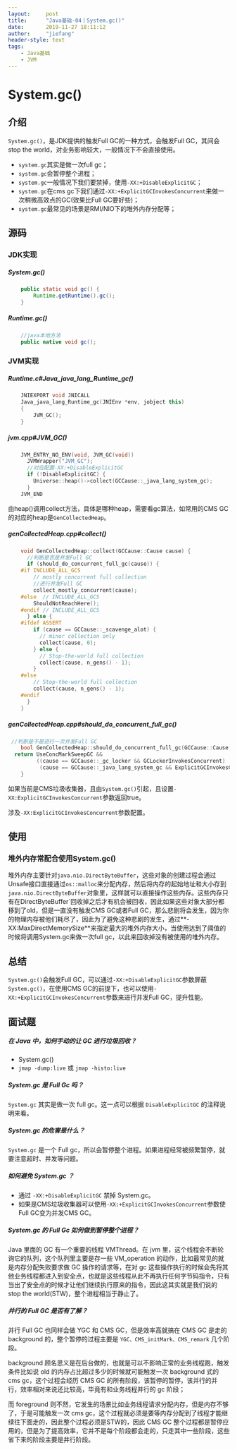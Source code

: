 ```yaml
---
layout:     post
title:      "Java基础-04丨System.gc()"
date:       2019-11-27 18:11:12
author:     "jiefang"
header-style: text
tags:
    - Java基础
    - JVM
---
```

# System.gc()
## 介绍
`System.gc()`，是JDK提供的触发Full GC的一种方式，会触发Full GC，其间会stop the world，对业务影响较大，一般情况下不会直接使用。

- `system.gc`其实是做一次full gc；
- `system.gc`会暂停整个进程；
- `system.gc`一般情况下我们要禁掉，使用`-XX:+DisableExplicitGC`；
- `system.gc`在cms gc下我们通过`-XX:+ExplicitGCInvokesConcurrent`来做一次稍微高效点的GC(效果比Full GC要好些)；
- `system.gc`最常见的场景是RMI/NIO下的堆外内存分配等；
## 源码

### JDK实现
##### System.gc()
```java
    public static void gc() {
        Runtime.getRuntime().gc();
    }
```
##### Runtime.gc()
```java
    //java本地方法
    public native void gc();
```

### JVM实现

##### Runtime.c#Java_java_lang_Runtime_gc()
```c++
    JNIEXPORT void JNICALL
    Java_java_lang_Runtime_gc(JNIEnv *env, jobject this)
    {
        JVM_GC();
    }
```
##### jvm.cpp#JVM_GC()
```c++
    JVM_ENTRY_NO_ENV(void, JVM_GC(void))
      JVMWrapper("JVM_GC");
      //对应配置-XX:+DisableExplicitGC
      if (!DisableExplicitGC) {
        Universe::heap()->collect(GCCause::_java_lang_system_gc);
      }
    JVM_END
```
由heap()调用collect方法，具体是哪种heap，需要看gc算法，如常用的CMS GC的对应的heap是`GenCollectedHeap`。

##### genCollectedHeap.cpp#collect()
```c++
    void GenCollectedHeap::collect(GCCause::Cause cause) {
      //判断是否是并发Full GC
      if (should_do_concurrent_full_gc(cause)) {
    #if INCLUDE_ALL_GCS
        // mostly concurrent full collection
        //进行并发Full GC
        collect_mostly_concurrent(cause);
    #else  // INCLUDE_ALL_GCS
        ShouldNotReachHere();
    #endif // INCLUDE_ALL_GCS
      } else {
    #ifdef ASSERT
        if (cause == GCCause::_scavenge_alot) {
          // minor collection only
          collect(cause, 0);
        } else {
          // Stop-the-world full collection
          collect(cause, n_gens() - 1);
        }
    #else
        // Stop-the-world full collection
        collect(cause, n_gens() - 1);
    #endif
      }
    }
```
##### genCollectedHeap.cpp#should_do_concurrent_full_gc()
```c++
 //判断是不是进行一次并发Full GC
    bool GenCollectedHeap::should_do_concurrent_full_gc(GCCause::Cause cause) {
  return UseConcMarkSweepGC &&
         ((cause == GCCause::_gc_locker && GCLockerInvokesConcurrent) ||
          (cause == GCCause::_java_lang_system_gc && ExplicitGCInvokesConcurrent));
    }
```
如果当前是CMS垃圾收集器，且由`System.gc()`引起，且设置`-XX:ExplicitGCInvokesConcurrent`参数返回true。

涉及`-XX:ExplicitGCInvokesConcurrent`参数配置。

## 使用
### 堆外内存常配合使用System.gc()
堆外内存主要针对`java.nio.DirectByteBuffer`，这些对象的创建过程会通过Unsafe接口直接通过`os::malloc`来分配内存，然后将内存的起始地址和大小存到`java.nio.DirectByteBuffer`对象里，这样就可以直接操作这些内存。这些内存只有在DirectByteBuffer`回收掉之后才有机会被回收，因此如果这些对象大部分都移到了old，但是一直没有触发CMS GC或者Full GC，那么悲剧将会发生，因为你的物理内存被他们耗尽了，因此为了避免这种悲剧的发生，通过**-XX:MaxDirectMemorySize**来指定最大的堆外内存大小，当使用达到了阈值的时候将调用System.gc来做一次full gc，以此来回收掉没有被使用的堆外内存。



## 总结
`System.gc()`会触发Full GC，可以通过`-XX:+DisableExplicitGC`参数屏蔽`System.gc()`，在使用CMS GC的前提下，也可以使用`-XX:+ExplicitGCInvokesConcurrent`参数来进行并发Full GC，提升性能。

## 面试题

##### 在 Java 中，如何手动的让 GC 进行垃圾回收？
- System.gc()
- `jmap -dump:live` 或 `jmap -histo:live`

##### System.gc 是 Full Gc 吗？

`System.gc` 其实是做一次 full gc。这一点可以根据 `DisableExplicitGC` 的注释说明来看。

##### System.gc 的危害是什么？
`System.gc` 是一个 Full gc，所以会暂停整个进程。如果进程经常被频繁暂停，就要注意超时、并发等问题。

##### 如何避免 System.gc ？
- 通过 `-XX:+DisableExplicitGC` 禁掉 System.gc。
- 如果是CMS垃圾收集器可以使用`-XX:+ExplicitGCInvokesConcurrent`参数使Full GC变为并发CMS GC。

##### System.gc 的 Full Gc 如何做到暂停整个进程？
Java 里面的 GC 有一个重要的线程 VMThread。在 jvm 里，这个线程会不断轮询它的队列，这个队列里主要是存一些 VM_operation 的动作，比如最常见的就是内存分配失败要求做 GC 操作的请求等，在对 gc 这些操作执行的时候会先将其他业务线程都进入到安全点，也就是这些线程从此不再执行任何字节码指令，只有当出了安全点的时候才让他们继续执行原来的指令，因此这其实就是我们说的 stop the world(STW)，整个进程相当于静止了。
##### 并行的 Full GC 是否有了解？
并行 Full GC 也同样会做 YGC 和 CMS GC，但是效率高就搞在 CMS GC 是走的 background 的，整个暂停的过程主要是 `YGC、CMS_initMark、CMS_remark` 几个阶段。

background 顾名思义是在后台做的，也就是可以不影响正常的业务线程跑，触发条件比如说 old 的内存占比超过多少的时候就可能触发一次 background 式的 cms gc，这个过程会经历 CMS GC 的所有阶段，该暂停的暂停，该并行的并行，效率相对来说还比较高，毕竟有和业务线程并行的 gc 阶段；

而 foreground 则不然，它发生的场景比如业务线程请求分配内存，但是内存不够了，于是可能触发一次 cms gc，这个过程就必须是要等内存分配到了线程才能继续往下面走的，因此整个过程必须是STW的，因此 CMS GC 整个过程都是暂停应用的，但是为了提高效率，它并不是每个阶段都会走的，只走其中一些阶段，这些省下来的阶段主要是并行阶段。

